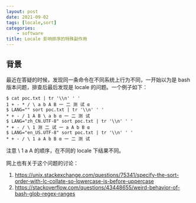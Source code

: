 ```yaml
---
layout: post
date: 2021-09-02
tags: [locale,sort]
categories:
    - software
title: Locale 影响排序的特殊副作用
---
```


## 背景

最近在答疑的时候，发现同一条命令在不同系统上行为不同，一开始以为是 bash 版本问题，排查后最后发现是 locale 的问题。一个例子如下：

```shell
$ cat poc.txt | tr '\\n' ' '
1 + - * / \ a b A B 一 二 测 试 α
$ LANG="" sort poc.txt | tr '\\n' ' '
* + - / 1 A B \ a b α 一 二 测 试
$ LANG="zh_CN.UTF-8" sort poc.txt | tr '\\n' ' '
* + - / \ 1 测 二 试 一 a A b B α
$ LANG="en_US.UTF-8" sort poc.txt | tr '\\n' ' '
* + - / \ 1 a A b B α 一 二 测 试
```

注意 \ 1 a A 的顺序，在不同的 locale 下结果不同。

网上也有关于这个问题的讨论：

1. https://unix.stackexchange.com/questions/75341/specify-the-sort-order-with-lc-collate-so-lowercase-is-before-uppercase
2. https://stackoverflow.com/questions/43448655/weird-behavior-of-bash-glob-regex-ranges